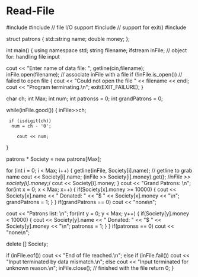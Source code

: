 # Read-File

#include <iostream>
#include <fstream> // file I/O support
#include <cstdlib> // support for exit()
#include <string>

struct patrons
{
	std::string name;
	double money;
};

int main()
{
using namespace std;
string filename;
ifstream inFile; // object for: handling file input

cout << "Enter name of data file: ";
getline(cin,filename);
inFile.open(filename); // associate inFile with a file
if (!inFile.is_open()) // failed to open file
{
cout << "Could not open the file " << filename << endl;
cout << "Program terminating.\n";
exit(EXIT_FAILURE);
}

char ch;
int Max;
int num;
int patronss = 0;
int grandPatrons = 0;

while(inFile.good())
{
 inFile>>ch;
 
     if (isdigit(ch))
      num = ch - '0';
      
        cout << num;
} 

patrons * Society = new patrons[Max];

for (int i = 0; i < Max; i++)
{
getline(inFile, Society[i].name); // getline to grab name
cout << Society[i].name;
(inFile >> Society[i].money).get();
/*inFile >> society[i].money;*/
cout << Society[i].money;
}
cout << "Grand Patrons: \n";
for(int x = 0; x < Max; x++)
{
if(Society[x].money >= 10000)
{
cout << Society[x].name << " Donated: "
<< "$ " << Society[x].money << "\n";
grandPatrons = 1;
}
}
if(grandPatrons == 0)
cout << "none\n";

 
cout << "Patrons list: \n";
for(int y = 0; y < Max; y++)
{
if(Society[y].money < 10000)
{
cout << Society[y].name << " Donated: "
<< "$ " << Society[y].money << "\n";
patronss = 1;
}
}
if(patronss == 0)
cout << "none\n";

delete [] Society;

if (inFile.eof())
cout << "End of file reached.\n";
else if (inFile.fail())
cout << "Input terminated by data mismatch.\n";
else
cout << "Input terminated for unknown reason.\n";
inFile.close(); // finished with the file
return 0;
}
